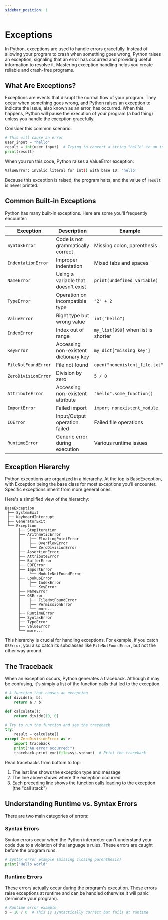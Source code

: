 ```yaml
---
sidebar_position: 1
---
```


# Exceptions

In Python, exceptions are used to handle errors gracefully. Instead of allowing your program to crash when something goes wrong, Python raises an exception, signaling that an error has occurred and providing useful information to resolve it. Mastering exception handling helps you create reliable and crash-free programs.

## What Are Exceptions?

Exceptions are events that disrupt the normal flow of your program. They occur when something goes wrong, and Python raises an exception to indicate the issue, also known as an error, has occurred. When this happens, Python will pause the execution of your program (a bad thing) unless you handle the exception gracefully.

Consider this common scenario:

```python
# This will cause an error
user_input = "hello"
result = int(user_input)  # Trying to convert a string "hello" to an integer
print(result)
```
<codapi-snippet sandbox="python" editor="python" init-delay="500">
</codapi-snippet>

When you run this code, Python raises a ValueError exception:

```bash
ValueError: invalid literal for int() with base 10: 'hello'
```

Because this exception is raised, the program halts, and the value of `result` is never printed. 

## Common Built-in Exceptions

Python has many built-in exceptions. Here are some you'll frequently encounter:

| Exception | Description | Example |
|-----------|-------------|---------|
| `SyntaxError` | Code is not grammatically correct | Missing colon, parenthesis |
| `IndentationError` | Improper indentation | Mixed tabs and spaces |
| `NameError` | Using a variable that doesn't exist | `print(undefined_variable)` |
| `TypeError` | Operation on incompatible type | `"2" + 2` |
| `ValueError` | Right type but wrong value | `int("hello")` |
| `IndexError` | Index out of range | `my_list[999]` when list is shorter |
| `KeyError` | Accessing non-existent dictionary key | `my_dict["missing_key"]` |
| `FileNotFoundError` | File not found | `open("nonexistent_file.txt")` |
| `ZeroDivisionError` | Division by zero | `5 / 0` |
| `AttributeError` | Accessing non-existent attribute | `"hello".some_function()` |
| `ImportError` | Failed import | `import nonexistent_module` |
| `IOError` | Input/Output operation failed | Failed file operations |
| `RuntimeError` | Generic error during execution | Various runtime issues |

## Exception Hierarchy

Python exceptions are organized in a hierarchy. At the top is BaseException, with Exception being the base class for most exceptions you’ll encounter. Specific exceptions inherit from more general ones. 

Here's a simplified view of the hierarchy:

```
BaseException
 ├── SystemExit
 ├── KeyboardInterrupt
 ├── GeneratorExit
 └── Exception
      ├── StopIteration
      ├── ArithmeticError
      │    ├── FloatingPointError
      │    ├── OverflowError
      │    └── ZeroDivisionError
      ├── AssertionError
      ├── AttributeError
      ├── BufferError
      ├── EOFError
      ├── ImportError
      │    └── ModuleNotFoundError
      ├── LookupError
      │    ├── IndexError
      │    └── KeyError
      ├── NameError
      ├── OSError
      │    ├── FileNotFoundError
      │    ├── PermissionError
      │    └── more...
      ├── RuntimeError
      ├── SyntaxError
      ├── TypeError
      ├── ValueError
      └── more...
```

This hierarchy is crucial for handling exceptions. For example, if you catch `OSError`, you also catch its subclasses like `FileNotFoundError`, but not the other way around.

## The Traceback

When an exception occurs, Python generates a traceback. Although it may be confusing, it's simply a list of the function calls that led to the exception.

```python
# A function that causes an exception
def divide(a, b):
    return a / b

def calculate():
    return divide(10, 0)

# Try to run the function and see the traceback
try:
    result = calculate()
except ZeroDivisionError as e:
    import traceback
    print("An error occurred:")
    traceback.print_exc(file=sys.stdout)  # Print the traceback
```
<codapi-snippet sandbox="python" editor="python" init-delay="500">
</codapi-snippet>

Read tracebacks from bottom to top:
1. The last line shows the exception type and message
2. The line above shows where the exception occurred
3. Each preceding line shows the function calls leading to the exception (the "call stack")

## Understanding Runtime vs. Syntax Errors

There are two main categories of errors:

### Syntax Errors

Syntax errors occur when the Python interpreter can't understand your code due to a violation of the language's rules. These errors are caught before the program runs.

```python
# Syntax error example (missing closing parenthesis)
print("Hello world"
```

### Runtime Errors

These errors actually occur during the program's execution. These errors raise exceptions at runtime and can be handled otherwise it will panic (terminate your program). 

```python
# Runtime error example
x = 10 / 0  # This is syntactically correct but fails at runtime
```